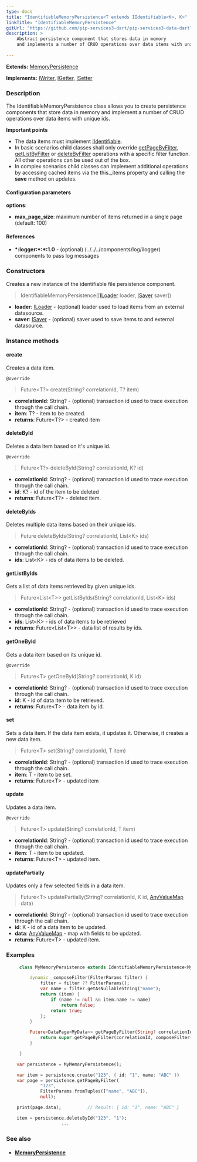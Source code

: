 ```yaml
---
type: docs
title: "IdentifiableMemoryPersistence<T extends IIdentifiable<K>, K>"
linkTitle: "IdentifiableMemoryPersistence"
gitUrl: "https://github.com/pip-services3-dart/pip-services3-data-dart"
description: >
    Abstract persistence component that stores data in memory
    and implements a number of CRUD operations over data items with unique ids.
    
---
```


**Extends:** [MemoryPersistence<T>](../memory_persistence)
   
**Implements:** [IWriter](../../core/iwriter), [IGetter](../../core/igetter), [ISetter](../../core/isetter)

### Description

The IdentifiableMemoryPersistence class allows you to create persistence components that store data in memory and implement a number of CRUD operations over data items with unique ids.

**Important points**

- The data items must implement [IIdentifiable](../../../commons/data/iidentifiable).
- In basic scenarios child classes shall only override [getPageByFilter](../memory_persistence/#getpagebyfilter), [getListByFilter](../memory_persistence/#getlistbyfilter) or [deleteByFilter](../memory_persistence/#deletebyfilter) operations with a specific filter function. All other operations can be used out of the box. 
- In complex scenarios child classes can implement additional operations by accessing cached items via the this._items property and calling the **save** method on updates.

#### Configuration parameters

**options**:
- **max_page_size**: maximum number of items returned in a single page (default: 100)

#### References
- **\*:logger:\*:\*:1.0** - (optional) (../../../components/log/ilogger) components to pass log messages

### Constructors
Creates a new instance of the identifiable file persistence component.

> IdentifiableMemoryPersistence([[ILoader<T>](../../core/iloader) loader, [ISaver<T>](../../core/isaver) saver])

- **loader**: [ILoader<T>](../../core/iloader) - (optional) loader used to load items from an external datasource.
- **saver**: [ISaver<T>](../../core/isaver) - (optional) saver used to save items to  and external datasource.


### Instance methods

#### create
Creates a data item.

`@override`
> Future\<T?\> create(String? correlationId, T? item)

- **correlationId**: String? - (optional) transaction id used to trace execution through the call chain.
- **item**: T? - item to be created.
- **returns**: Future\<T?\> - created item


#### deleteById
Deletes a data item based on it's unique id.

`@override`
> Future\<T?\> deleteById(String? correlationId, K? id)

- **correlationId**: String? - (optional) transaction id used to trace execution through the call chain.
- **id**: K? -  id of the item to be deleted
- **returns**: Future\<T?\> - deleted item.


#### deleteByIds
Deletes multiple data items based on their unique ids.

> Future deleteByIds(String? correlationId, List\<K\> ids)

- **correlationId**: String? - (optional) transaction id used to trace execution through the call chain.
- **ids**: List\<K\> -  ids of data items to be deleted.


#### getListByIds
Gets a list of data items retrieved by given unique ids.

> Future\<List\<T\>\> getListByIds(String? correlationId, List\<K\> ids)

- **correlationId**: String? - (optional) transaction id used to trace execution through the call chain.
- **ids**: List\<K\> -  ids of data items to be retrieved
- **returns**: Future\<List\<T\>\> - data list of results by ids.


#### getOneById
Gets a data item based on its unique id.

`@override`
> Future\<T\> getOneById(String? correlationId, K id)

- **correlationId**: String? - (optional) transaction id used to trace execution through the call chain.
- **id**: K - id of data item to be retrieved.
- **returns**: Future\<T\> - data item by id.


#### set
Sets a data item. If the data item exists, it updates it. Otherwise, it creates a new data item.

> Future\<T\> set(String? correlationId, T item)

- **correlationId**: String? - (optional) transaction id used to trace execution through the call chain.
- **item**: T - item to be set.
- **returns**: Future\<T\> - updated item


#### update
Updates a data item.

`@override`
> Future\<T\> update(String? correlationId, T item)

- **correlationId**: String? - (optional) transaction id used to trace execution through the call chain.
- **item**: T - item to be updated.
- **returns**: Future\<T\> - updated item.


#### updatePartially
Updates only a few selected fields in a data item.

> Future\<T\> updatePartially(String? correlationId, K id, [AnyValueMap](../../../commons/data/any_value_map) data)

- **correlationId**: String? - (optional) transaction id used to trace execution through the call chain.
- **id**: K - id of a data item to be updated.
- **data**: [AnyValueMap](../../../commons/data/any_value_map) - map with fields to be updated.
- **returns**: Future\<T\> - updated item.

### Examples

```dart
     class MyMemoryPersistence extends IdentifiableMemoryPersistence<MyData, string> {

         dynamic _composeFilter(FilterParams filter) {
             filter = filter ?? FilterParams();
             var name = filter.getAsNullableString("name");
             return (item) {
                 if (name != null && item.name != name)
                     return false;
                 return true;
             };
         }

         Future<DataPage<MyData>> getPageByFilter(String? correlationId, FilterParams filter, PagingParams paging){
             return super.getPageByFilter(correlationId, composeFilter(filter), paging, null, null);
         }

     }

    var persistence = MyMemoryPersistence();

    var item = persistence.create("123", { id: "1", name: "ABC" })
    var page = persistence.getPageByFilter(
             "123",
             FilterParams.fromTuples(["name", "ABC"]),
             null);

    print(page.data);          // Result: { id: "1", name: "ABC" }

    item = persistence.deleteById("123", "1");
                     ...

```

### See also
- #### [MemoryPersistence](../memory_persistence)
